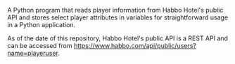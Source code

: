 A Python program that reads player information from Habbo Hotel's public API and stores select player attributes in variables for straightforward usage in a Python application.

As of the date of this repository, Habbo Hotel's public API is a REST API and can be accessed from https://www.habbo.com/api/public/users?name=playeruser.
